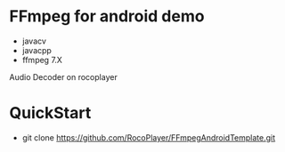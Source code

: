 # FFmpeg for android demo

- javacv
- javacpp
- ffmpeg 7.X

Audio Decoder on rocoplayer

# QuickStart

- git clone https://github.com/RocoPlayer/FFmpegAndroidTemplate.git
